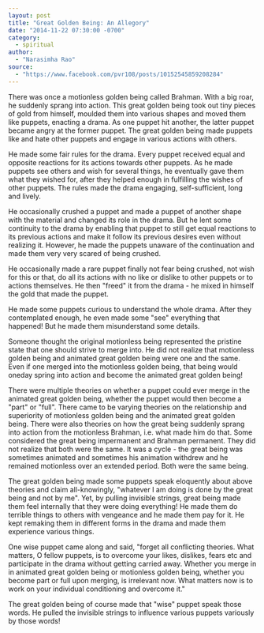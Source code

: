 ```yaml
---
layout: post
title: "Great Golden Being: An Allegory"
date: "2014-11-22 07:30:00 -0700"
category:
  - spiritual
author:
  - "Narasimha Rao"
source:
  - "https://www.facebook.com/pvr108/posts/10152545859208284"
---
```


There was once a motionless golden being called Brahman. With a big roar, he suddenly sprang into action. This great golden being took out tiny pieces of gold from himself, moulded them into various shapes and moved them like puppets, enacting a drama. As one puppet hit another, the latter puppet became angry at the former puppet. The great golden being made puppets like and hate other puppets and engage in various actions with others.

He made some fair rules for the drama. Every puppet received equal and opposite reactions for its actions towards other puppets. As he made puppets see others and wish for several things, he eventually gave them what they wished for, after they helped enough in fulfilling the wishes of other puppets. The rules made the drama engaging, self-sufficient, long and lively.

He occasionally crushed a puppet and made a puppet of another shape with the material and changed its role in the drama. But he lent some continuity to the drama by enabling that puppet to still get equal reactions to its previous actions and make it follow its previous desires even without realizing it. However, he made the puppets unaware of the continuation and made them very very scared of being crushed.

He occasionally made a rare puppet finally not fear being crushed, not wish for this or that, do all its actions with no like or dislike to other puppets or to actions themselves. He then "freed" it from the drama - he mixed in himself the gold that made the puppet.

He made some puppets curious to understand the whole drama. After they contemplated enough, he even made some "see" everything that happened! But he made them misunderstand some details.

Someone thought the original motionless being represented the pristine state that one should strive to merge into. He did not realize that motionless golden being and animated great golden being were one and the same. Even if one merged into the motionless golden being, that being would oneday spring into action and become the animated great golden being!

There were multiple theories on whether a puppet could ever merge in the animated great golden being, whether the puppet would then become a "part" or "full". There came to be varying theories on the relationship and superiority of motionless golden being and the animated great golden being. There were also theories on how the great being suddenly sprang into action from the motionless Brahman, i.e. what made him do that. Some considered the great being impermanent and Brahman permanent. They did not realize that both were the same. It was a cycle - the great being was sometimes animated and sometimes his animation withdrew and he remained motionless over an extended period. Both were the same being.

The great golden being made some puppets speak eloquently about above theories and claim all-knowingly, "whatever I am doing is done by the great being and not by me". Yet, by pulling invisible strings, great being made them feel internally that they were doing everything! He made them do terrible things to others with vengeance and he made them pay for it. He kept remaking them in different forms in the drama and made them experience various things.

One wise puppet came along and said, "forget all conflicting theories. What matters, O fellow puppets, is to overcome your likes, dislikes, fears etc and participate in the drama without getting carried away. Whether you merge in in animated great golden being or motionless golden being, whether you become part or full upon merging, is irrelevant now. What matters now is to work on your individual conditioning and overcome it."

The great golden being of course made that "wise" puppet speak those words. He pulled the invisible strings to influence various puppets variously by those words!
